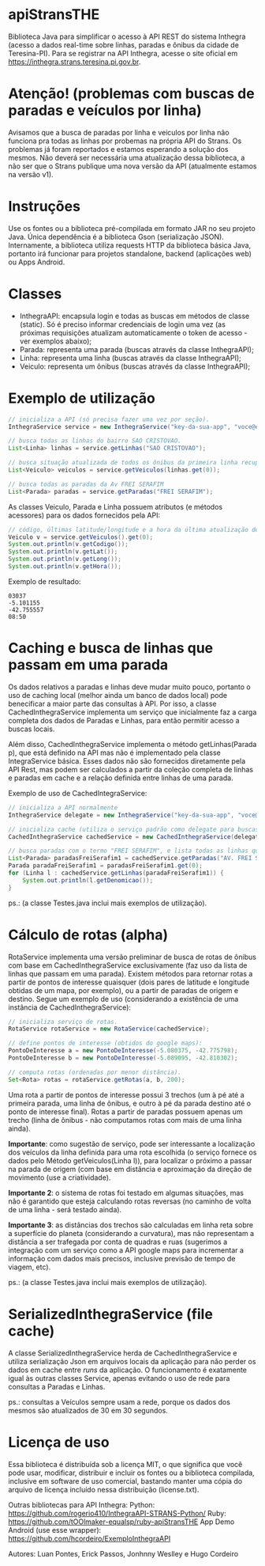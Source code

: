 # apiStransTHE

Biblioteca Java para simplificar o acesso à API REST do sistema Inthegra (acesso a dados real-time sobre linhas, paradas e ônibus da cidade de Teresina-PI). Para se registrar na API Inthegra, acesse o site oficial em https://inthegra.strans.teresina.pi.gov.br.

# Atenção! (problemas com buscas de paradas e veículos por linha)

Avisamos que a busca de paradas por linha e veiculos por linha não funciona pra todas as linhas por probemas na própria API do Strans. Os problemas já foram reportados e estamos esperando a solução dos mesmos. Não deverá ser necessária uma atualização dessa biblioteca, a não ser que o Strans publique uma nova versão da API (atualmente estamos na versão v1).

# Instruções

Use os fontes ou a biblioteca pré-compilada em formato JAR no seu projeto Java. Única dependência é a biblioteca Gson (serialização JSON). Internamente, a biblioteca utiliza requests HTTP da biblioteca básica Java, portanto irá funcionar para projetos standalone, backend (aplicações web) ou Apps Android.

# Classes

- InthegraAPI: encapsula login e todas as buscas em métodos de classe (static). Só é preciso informar credenciais de login uma vez (as próximas requisições atualizam automaticamente o token de acesso - ver exemplos abaixo);
- Parada: representa uma parada (buscas através da classe InthegraAPI);
- Linha: representa uma linha (buscas através da classe InthegraAPI);
- Veiculo: representa um ônibus (buscas através da classe InthegraAPI);

# Exemplo de utilização
```java
// inicializa a API (só precisa fazer uma vez por seção). 
InthegraService service = new InthegraService("key-da-sua-app", "voce@email.com",  "sua-senha");

// busca todas as linhas do bairro SAO CRISTOVAO.  
List<Linha> linhas = service.getLinhas("SAO CRISTOVAO");

// busca situação atualizada de todos os ônibus da primeira linha recuperada acima.  
List<Veiculo> veiculos = service.getVeiculos(linhas.get(0)); 

// busca todas as paradas da Av FREI SERAFIM
List<Parada> paradas = service.getParadas("FREI SERAFIM");
```

As classes Veiculo, Parada e Linha possuem atributos (e métodos acessores) para os dados fornecidos pela API:

```java
// código, últimas latitude/longitude e a hora da última atualização de um veículo.
Veiculo v = service.getVeiculos().get(0);
System.out.println(v.getCodigo());
System.out.println(v.getLat());
System.out.println(v.getLong());
System.out.println(v.getHora());
```
Exemplo de resultado:

```
03037
-5.101155
-42.755557
08:50
```

# Caching e busca de linhas que passam em uma parada

Os dados relativos a paradas e linhas deve mudar muito pouco, portanto o uso de caching local (melhor ainda um banco de dados local) pode benecificar a maior parte das consultas à API. Por isso, a classe CachedInthegraService implementa um serviço que inicialmente faz a carga completa dos dados de Paradas e Linhas, para então permitir acesso a buscas locais.

Além disso, CachedInthegraService implementa o método getLinhas(Parada p), que está definido na API mas não é implementado pela classe IntegraService básica. Esses dados não são fornecidos diretamente pela API Rest, mas podem ser calculados a partir da coleção completa de linhas e paradas em cache e a relação definida entre linhas de uma parada.

Exemplo de uso de CachedIntegraService:

```java
// inicializa a API normalmente 
InthegraService delegate = new InthegraService("key-da-sua-app", "voce@email.com",  "sua-senha");

// inicializa cache (utiliza o serviço padrão como delegate para buscas online durante cache refresh). Usando um dia como tempo de expiração da cache de linhas e paradas.
CachedInthegraService cachedService = new CachedInthegraService(delegate, 1, TimeUnit.DAYS);

// busca paradas com o termo "FREI SERAFIM", e lista todas as linhas que passam na primeira parada encontrada.  
List<Parada> paradasFreiSerafim1 = cachedService.getParadas("AV. FREI SERAFIM 1");
Parada paradaFreiSerafim1 = paradasFreiSerafim1.get(0);
for (Linha l : cachedService.getLinhas(paradaFreiSerafim1)) {
	System.out.println(l.getDenomicao());
}
```
ps.: (a classe Testes.java inclui mais exemplos de utilização).

# Cálculo de rotas (alpha)

RotaService implementa uma versão preliminar de busca de rotas de ônibus com base em CachedInthegraService exclusivamente (faz uso da lista de linhas que passam em uma parada). Existem métodos para retornar rotas a partir de pontos de interesse quaisquer (dois pares de latitude e longitude obtidas de um mapa, por exemplo), ou a partir de paradas de origem e destino. Segue um exemplo de uso (considerando a existência de uma instância de CachedInthegraService):

```java
// inicializa serviço de rotas.
RotaService rotaService = new RotaService(cachedService);

// define pontos de interesse (obtidos do google maps):
PontoDeInteresse a = new PontoDeInteresse(-5.080375, -42.775798);
PontoDeInteresse b = new PontoDeInteresse(-5.089095, -42.810302);

// computa rotas (ordenadas por menor distância).
Set<Rota> rotas = rotaService.getRotas(a, b, 200);
```

Uma rota a partir de pontos de interesse possui 3 trechos (um à pé até a primeira parada, uma linha de ônibus, e outro à pé da parada destino até o ponto de interesse final). Rotas a partir de paradas possuem apenas um trecho (linha de ônibus - não computamos rotas com mais de uma linha ainda).

**Importante**: como sugestão de serviço, pode ser interessante a localização dos veículos da linha definida para uma rota escolhida (o serviço fornece os dados pelo Método getVeiculos(Linha l)), para localizar o próximo a passar na parada de origem (com base em distância e aproximação da direção de movimento (use a criatividade).

**Importante 2**: o sistema de rotas foi testado em algumas situações, mas não é garantido que esteja calculando rotas reversas (no caminho de volta de uma linha - será testado ainda).

**Importante 3**: as distâncias dos trechos são calculadas em linha reta sobre a superfície do planeta (considerando a curvatura), mas não representam a distância a ser trafegada por conta de quadras e ruas (sugerimos a integração com um serviço como a API google maps para incrementar a informação com dados mais precisos, inclusive previsão de tempo de viagem, etc).

ps.: (a classe Testes.java inclui mais exemplos de utilização).

# SerializedInthegraService (file cache)

A classe SerializedInthegraService herda de CachedInthegraService e utiliza serialização Json em arquivos locais da aplicação para não perder os dados em cache entre *runs* da aplicação. O funcionamento é exatamente igual às outras classes Service, apenas evitando o uso de rede para consultas a Paradas e Linhas.

ps.: consultas a Veículos sempre usam a rede, porque os dados dos mesmos são atualizados de 30 em 30 segundos.

# Licença de uso

Essa biblioteca é distribuída sob a licença MIT, o que significa que você pode usar, modificar, distribuir e incluir os fontes ou a biblioteca compilada, inclusive em software de uso comercial, bastando manter uma cópia do arquivo de licença incluído nessa distribuição (license.txt).

Outras bibliotecas para API Inthegra:
Python: https://github.com/rogerio410/InthegraAPI-STRANS-Python/
Ruby: https://github.com/tOOlmaker-equalsp/ruby-apiStransTHE
App Demo Android (use esse wrapper): https://github.com/hcordeiro/ExemploInthegraAPI

Autores: Luan Pontes, Erick Passos, Jonhnny Weslley e Hugo Cordeiro
